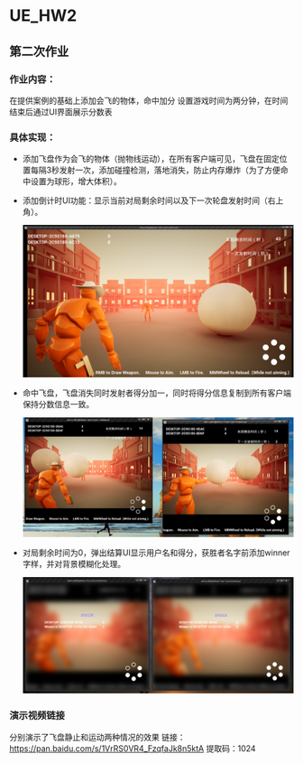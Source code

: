 # UE_HW2

## 第二次作业

### 作业内容：
在提供案例的基础上添加会飞的物体，命中加分
设置游戏时间为两分钟，在时间结束后通过UI界面展示分数表
### 具体实现：
- 添加飞盘作为会飞的物体（抛物线运动），在所有客户端可见，飞盘在固定位置每隔3秒发射一次，添加碰撞检测，落地消失，防止内存爆炸（为了方便命中设置为球形，增大体积）。

- 添加倒计时UI功能：显示当前对局剩余时间以及下一次轮盘发射时间（右上角）。

  ![gameui](./jpg/gameui.png)

- 命中飞盘，飞盘消失同时发射者得分加一，同时将得分信息复制到所有客户端保持分数信息一致。

  ![](./jpg/score.PNG)

- 对局剩余时间为0，弹出结算UI显示用户名和得分，获胜者名字前添加winner字样，并对背景模糊化处理。

  ![endui](./jpg/endui2.PNG)

### 演示视频链接
分别演示了飞盘静止和运动两种情况的效果
链接：https://pan.baidu.com/s/1VrRS0VR4_FzqfaJk8n5ktA 
提取码：1024
